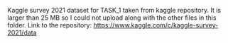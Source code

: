 Kaggle survey 2021 dataset for TASK_1 taken from kaggle repository. It is larger than 25 MB so I could not upload along with the other files in this folder.
Link to the repository: https://www.kaggle.com/c/kaggle-survey-2021/data
